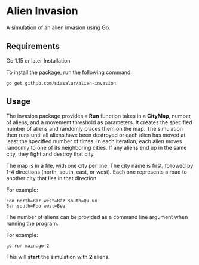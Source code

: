 Alien Invasion
====

A simulation of an alien invasion using Go.


Requirements
----
Go 1.15 or later
Installation

To install the package, run the following command:

```
go get github.com/siasalar/alien-invasion
```
Usage
---
The invasion package provides a **Run** function takes in a **CityMap**, number of aliens, and a movement threshold as 
parameters. It creates the specified number of aliens and randomly places them on the map. The simulation then runs 
until all aliens have been destroyed or each alien has moved at least the specified number of times. In each iteration, 
each alien moves randomly to one of its neighboring cities. If any aliens end up in the same city, they fight and 
destroy that city.

The map is in a file, with one city per line. The city name is first,
followed by 1-4 directions (north, south, east, or west). Each one represents a
road to another city that lies in that direction.

For example:
```
Foo north=Bar west=Baz south=Qu-ux
Bar south=Foo west=Bee
```

The number of aliens can be provided as a command line argument when running the program.

For example:

```
go run main.go 2
```
This will **start** the simulation with **2** aliens.